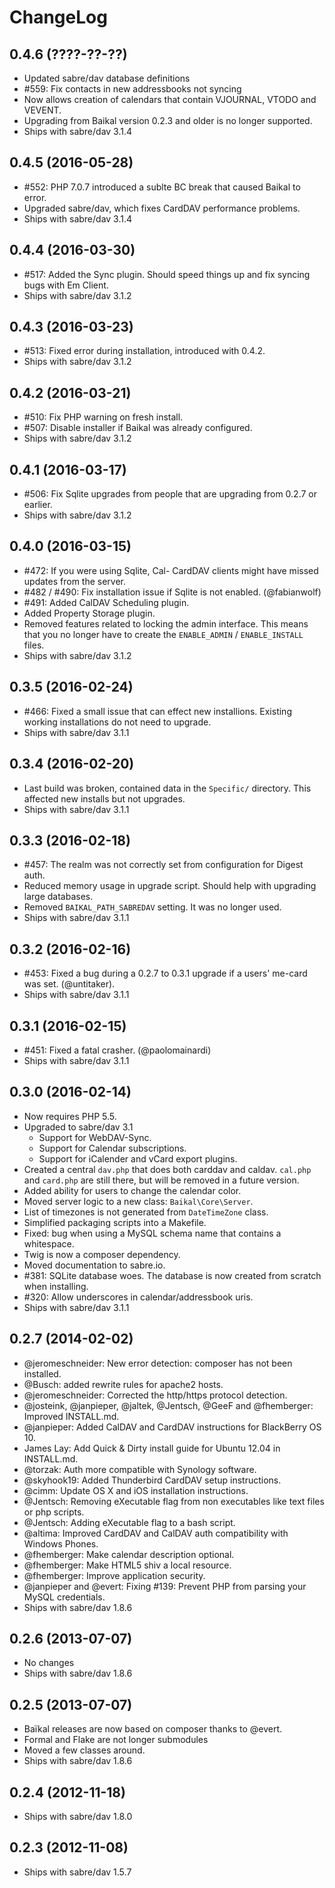 ChangeLog
=========

0.4.6 (????-??-??)
------------------

* Updated sabre/dav database definitions
* #559: Fix contacts in new addressbooks not syncing
* Now allows creation of calendars that contain VJOURNAL, VTODO and VEVENT.
* Upgrading from Baikal version 0.2.3 and older is no longer supported.
* Ships with sabre/dav 3.1.4


0.4.5 (2016-05-28)
------------------

* #552: PHP 7.0.7 introduced a sublte BC break that caused Baikal to error.
* Upgraded sabre/dav, which fixes CardDAV performance problems.
* Ships with sabre/dav 3.1.4


0.4.4 (2016-03-30)
------------------

* #517: Added the Sync plugin. Should speed things up and fix syncing bugs
  with Em Client.
* Ships with sabre/dav 3.1.2


0.4.3 (2016-03-23)
------------------

* #513: Fixed error during installation, introduced with 0.4.2.
* Ships with sabre/dav 3.1.2


0.4.2 (2016-03-21)
------------------

* #510: Fix PHP warning on fresh install.
* #507: Disable installer if Baikal was already configured.
* Ships with sabre/dav 3.1.2


0.4.1 (2016-03-17)
------------------

* #506: Fix Sqlite upgrades from people that are upgrading from 0.2.7 or
  earlier.
* Ships with sabre/dav 3.1.2


0.4.0 (2016-03-15)
------------------

* #472: If you were using Sqlite, Cal- CardDAV clients might have missed
  updates from the server.
* #482 / #490: Fix installation issue if Sqlite is not enabled. (@fabianwolf)
* #491: Added CalDAV Scheduling plugin.
* Added Property Storage plugin.
* Removed features related to locking the admin interface. This means that you
  no longer have to create the `ENABLE_ADMIN` / `ENABLE_INSTALL` files.
* Ships with sabre/dav 3.1.2


0.3.5 (2016-02-24)
------------------

* #466: Fixed a small issue that can effect new installions. Existing working
  installations do not need to upgrade.
* Ships with sabre/dav 3.1.1


0.3.4 (2016-02-20)
------------------

* Last build was broken, contained data in the `Specific/` directory. This
  affected new installs but not upgrades.
* Ships with sabre/dav 3.1.1


0.3.3 (2016-02-18)
-----------------

* #457: The realm was not correctly set from configuration for Digest auth.
* Reduced memory usage in upgrade script. Should help with upgrading large
  databases.
* Removed `BAIKAL_PATH_SABREDAV` setting. It was no longer used.
* Ships with sabre/dav 3.1.1


0.3.2 (2016-02-16)
------------------

* #453: Fixed a bug during a 0.2.7 to 0.3.1 upgrade if a users' me-card was
  set. (@untitaker).
* Ships with sabre/dav 3.1.1


0.3.1 (2016-02-15)
------------------

* #451: Fixed a fatal crasher. (@paolomainardi)
* Ships with sabre/dav 3.1.1


0.3.0 (2016-02-14)
------------------

* Now requires PHP 5.5.
* Upgraded to sabre/dav 3.1
  * Support for WebDAV-Sync.
  * Support for Calendar subscriptions.
  * Support for iCalender and vCard export plugins.
* Created a central `dav.php` that does both carddav and caldav. `cal.php`
  and `card.php` are still there, but will be removed in a future version.
* Added ability for users to change the calendar color.
* Moved server logic to a new class: `Baikal\Core\Server`.
* List of timezones is not generated from `DateTimeZone` class.
* Simplified packaging scripts into a Makefile.
* Fixed: bug when using a MySQL schema name that contains a whitespace.
* Twig is now a composer dependency.
* Moved documentation to sabre.io.
* #381: SQLite database woes. The database is now created from scratch when
  installing.
* #320: Allow underscores in calendar/addressbook uris.
* Ships with sabre/dav 3.1.1


0.2.7 (2014-02-02)
------------------

* @jeromeschneider: New error detection: composer has not been installed.
* @Busch: added rewrite rules for apache2 hosts.
* @jeromeschneider: Corrected the http/https protocol detection.
* @josteink, @janpieper, @jaltek, @Jentsch, @GeeF and @fhemberger: Improved
  INSTALL.md.
* @janpieper: Added CalDAV and CardDAV instructions for BlackBerry OS 10.
* James Lay: Add Quick & Dirty install guide for Ubuntu 12.04 in INSTALL.md.
* @torzak: Auth more compatible with Synology software.
* @skyhook19: Added Thunderbird CardDAV setup instructions.
* @cimm: Update OS X and iOS installation instructions.
* @Jentsch: Removing eXecutable flag from non executables like text files or
  php scripts.
* @Jentsch: Adding eXecutable flag to a bash script.
* @altima: Improved CardDAV and CalDAV auth compatibility with Windows Phones.
* @fhemberger: Make calendar description optional.
* @fhemberger: Make HTML5 shiv a local resource.
* @fhemberger: Improve application security.
* @janpieper and @evert: Fixing #139: Prevent PHP from parsing your MySQL
  credentials.
* Ships with sabre/dav 1.8.6


0.2.6 (2013-07-07)
------------------

* No changes
* Ships with sabre/dav 1.8.6


0.2.5 (2013-07-07)
------------------

* Baïkal releases are now based on composer thanks to @evert.
* Formal and Flake are not longer submodules
* Moved a few classes around.
* Ships with sabre/dav 1.8.6


0.2.4 (2012-11-18)
------------------

* Ships with sabre/dav 1.8.0


0.2.3 (2012-11-08)
-----------------

* Ships with sabre/dav 1.5.7
